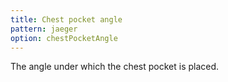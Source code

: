 ```yaml
---
title: Chest pocket angle
pattern: jaeger
option: chestPocketAngle
---
```


The angle under which the chest pocket is placed.